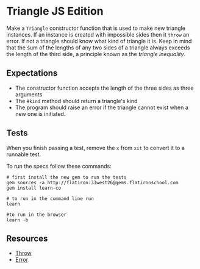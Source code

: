 # Triangle JS Edition
Make a `Triangle` constructor function that is used to make new triangle instances.  If an instance is created with impossible sides then it `throw` an error.  If not a triangle should know what kind of triangle it is. Keep in mind that the sum of the lengths of any two sides of a triangle always exceeds the length of the third side, a principle known as the _triangle inequality_.

## Expectations
  * The constructor function accepts the length of the three sides as three arguments
  * The `#kind` method should return a triangle's kind
  * The program should raise an error if the triangle cannot exist when a new one is initiated.

## Tests
When you finish passing a test, remove the `x` from `xit` to convert it to a runnable test.

To run the specs follow these commands:
```shell
# first install the new gem to run the tests
gem sources -a http://flatiron:33west26@gems.flatironschool.com
gem install learn-co

# to run in the command line run
learn

#to run in the browser
learn -b
```

## Resources
* [Throw](https://developer.mozilla.org/en-US/docs/Web/JavaScript/Reference/Statements/throw)
* [Error](https://developer.mozilla.org/en-US/docs/Web/JavaScript/Reference/Global_Objects/Error)
